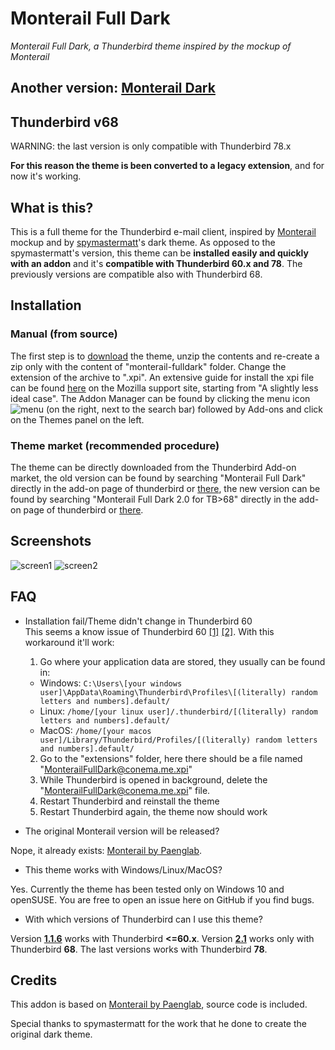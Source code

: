 # Monterail Full Dark
_Monterail Full Dark, a Thunderbird theme inspired by the mockup of Monterail_

## Another version: [Monterail Dark](https://github.com/conema/monterail-dark)

## Thunderbird v68
WARNING: the last version is only compatible with Thunderbird 78.x

**For this reason the theme is been converted to a legacy extension**, and for now it's working.

## What is this?
This is a full theme for the Thunderbird e-mail client, inspired by [Monterail](https://monterail.com/blog/2016/the-power-of-email-clients-why-did-we-redesign-thunderbird) mockup and by [spymastermatt](https://github.com/spymastermatt/thunderbird-monterail)'s dark theme. As opposed to the spymastermatt's version, this theme can be **installed easily and quickly with an addon** and it's **compatible with Thunderbird 60.x and 78**. The previously versions are compatible also with Thunderbird 68.

## Installation
### Manual (from source)
The first step is to [download](https://github.com/conema/monterail-fulldark/archive/master.zip) the theme, unzip the contents and re-create a zip only with the content of "monterail-fulldark" folder. Change the extension of the archive to ".xpi". An extensive guide for install the xpi file can be found [here](https://support.mozilla.org/en-US/kb/installing-addon-thunderbird) on the Mozilla support site, starting from "A slightly less ideal case". The Addon Manager can be found by clicking the menu icon ![menu](https://prod-cdn.sumo.mozilla.net/uploads/gallery/images/2017-10-22-15-37-15-18c775.png) (on the right, next to the search bar) followed by Add-ons and click on the Themes panel on the left.

### Theme market (**recommended procedure**)
The theme can be directly downloaded from the Thunderbird Add-on market, the old version can be found by searching "Monterail Full Dark" directly in the add-on page of thunderbird or [there](https://addons.thunderbird.net/en-US/thunderbird/addon/monterail-fulldark/), the new version can be found by searching "Monterail Full Dark 2.0 for TB>68" directly in the add-on page of thunderbird or [there](https://addons.thunderbird.net/en-US/thunderbird/addon/monterail-full-dark-2/).


## Screenshots
![screen1](https://user-images.githubusercontent.com/12801153/44424482-837e5f80-a589-11e8-9410-d8d3a538d755.jpg)
![screen2](https://user-images.githubusercontent.com/12801153/44424481-837e5f80-a589-11e8-94bc-3a45bd658151.jpg)

## FAQ
* Installation fail/Theme didn't change in Thunderbird 60<br>
This seems a know issue of Thunderbird 60 [[1]](https://bugzilla.mozilla.org/show_bug.cgi?id=1484393) [[2]](http://forums.mozillazine.org/viewtopic.php?f=39&t=3041219). With this workaround it'll work:
  1. Go where your application data are stored, they usually can be found in:
    - Windows: `C:\Users\[your windows user]\AppData\Roaming\Thunderbird\Profiles\[(literally) random letters and numbers].default/`
    - Linux: `/home/[your linux user]/.thunderbird/[(literally) random letters and numbers].default/`
    - MacOS: `/home/[your macos user]/Library/Thunderbird/Profiles/[(literally) random letters and numbers].default/`
  2. Go to the "extensions" folder, here there should be a file named "MonterailFullDark@conema.me.xpi"
  3. While Thunderbird is opened in background, delete the "MonterailFullDark@conema.me.xpi" file.
  4. Restart Thunderbird and reinstall the theme
  5. Restart Thunderbird again, the theme now should work

* The original Monterail version will be released?

Nope, it already exists: [Monterail by Paenglab](https://addons.thunderbird.net/en-US/thunderbird/addon/monterail/).

* This theme works with Windows/Linux/MacOS?

Yes. Currently the theme has been tested only on Windows 10 and openSUSE. You are free to open an issue here on GitHub if you find bugs.

* With which versions of Thunderbird can I use this theme?

Version **[1.1.6](https://github.com/conema/monterail-fulldark/releases/tag/1.1.6)** works with Thunderbird **<=60.x**. Version **[2.1](https://github.com/conema/monterail-fulldark/releases/tag/2.1)** works only with Thunderbird **68**. The last versions works with Thunderbird **78**.





## Credits
This addon is based on [Monterail by Paenglab](https://addons.thunderbird.net/en-US/thunderbird/addon/monterail/), source code is included.

Special thanks to spymastermatt for the work that he done to create the original dark theme.
